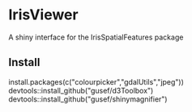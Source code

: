 # IrisViewer
A shiny interface for the IrisSpatialFeatures package

## Install

install.packages(c("colourpicker","gdalUtils","jpeg"))
devtools::install_github("gusef/d3Toolbox")
devtools::install_github("gusef/shinymagnifier")

